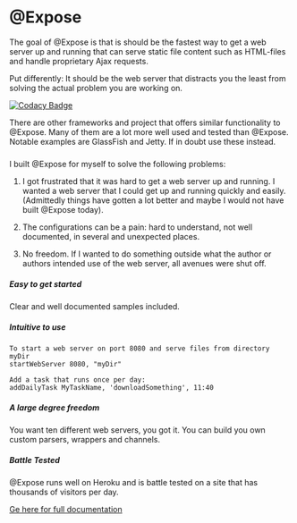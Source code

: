 # @Expose

The goal of @Expose is that is should be the fastest way to get a web server up and running that can 
serve static file content such as HTML-files and handle proprietary Ajax requests. 

Put differently: It should be the web server that distracts you the least from solving the actual problem you are working on.

[![Codacy Badge](https://api.codacy.com/project/badge/Grade/42e0a4d842954f1c83bd843779603c8b)](https://www.codacy.com?utm_source=github.com&amp;utm_medium=referral&amp;utm_content=Schinzel/pre-public-atexpose&amp;utm_campaign=Badge_Grade)

There are other frameworks and project that offers similar functionality to
@Expose. Many of them are a lot more well used and tested than @Expose. Notable
examples are GlassFish and Jetty. If in doubt use these instead. 

##### 
I built @Expose for myself to solve the following problems:
1) I got frustrated that it was hard to get a web server up and running. I wanted a web server that I could get up and
 running quickly and easily. (Admittedly things have gotten a lot better and maybe I would not have built @Expose today).

2) The configurations can be a pain: hard to understand, not well documented, in several and unexpected places. 

3) No freedom. If I wanted to do something outside what the author or authors intended use of the web 
server, all avenues were shut off.


##### Easy to get started
Clear and well documented samples included.

##### Intuitive to use
```
To start a web server on port 8080 and serve files from directory myDir
startWebServer 8080, "myDir"

Add a task that runs once per day:
addDailyTask MyTaskName, 'downloadSomething', 11:40
```
##### A large degree freedom
You want ten different web servers, you got it. You can build you own custom parsers, wrappers and channels. 


##### Battle Tested
@Expose runs well on Heroku and is battle tested on a site that has thousands of visitors per day.




<a href="https://sites.google.com/schinzel.io/atexpose" target="_blank">Ge here for full documentation</a>